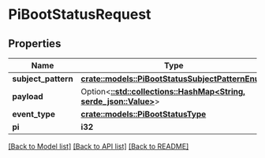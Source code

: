 # PiBootStatusRequest

## Properties

Name | Type | Description | Notes
------------ | ------------- | ------------- | -------------
**subject_pattern** | [**crate::models::PiBootStatusSubjectPatternEnum**](PiBootStatusSubjectPatternEnum.md) |  | 
**payload** | Option<[**::std::collections::HashMap<String, serde_json::Value>**](serde_json::Value.md)> |  | [optional]
**event_type** | [**crate::models::PiBootStatusType**](PiBootStatusType.md) |  | 
**pi** | **i32** |  | 

[[Back to Model list]](../README.md#documentation-for-models) [[Back to API list]](../README.md#documentation-for-api-endpoints) [[Back to README]](../README.md)



